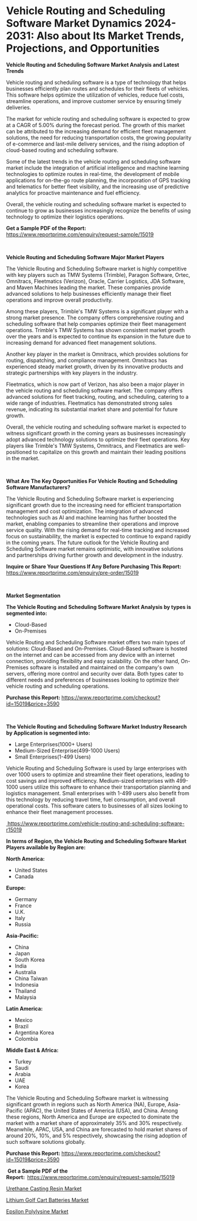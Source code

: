 <p><h1>Vehicle Routing and Scheduling Software Market Dynamics 2024-2031: Also about Its Market Trends, Projections, and Opportunities</h1></p><p><strong>Vehicle Routing and Scheduling Software Market Analysis and Latest Trends</strong></p>
<p><p>Vehicle routing and scheduling software is a type of technology that helps businesses efficiently plan routes and schedules for their fleets of vehicles. This software helps optimize the utilization of vehicles, reduce fuel costs, streamline operations, and improve customer service by ensuring timely deliveries.</p><p>The market for vehicle routing and scheduling software is expected to grow at a CAGR of 5.00% during the forecast period. The growth of this market can be attributed to the increasing demand for efficient fleet management solutions, the need for reducing transportation costs, the growing popularity of e-commerce and last-mile delivery services, and the rising adoption of cloud-based routing and scheduling software.</p><p>Some of the latest trends in the vehicle routing and scheduling software market include the integration of artificial intelligence and machine learning technologies to optimize routes in real-time, the development of mobile applications for on-the-go route planning, the incorporation of GPS tracking and telematics for better fleet visibility, and the increasing use of predictive analytics for proactive maintenance and fuel efficiency.</p><p>Overall, the vehicle routing and scheduling software market is expected to continue to grow as businesses increasingly recognize the benefits of using technology to optimize their logistics operations.</p></p>
<p><strong>Get a Sample PDF of the Report:&nbsp;</strong> <a href="https://www.reportprime.com/enquiry/request-sample/15019">https://www.reportprime.com/enquiry/request-sample/15019</a></p>
<p>&nbsp;</p>
<p><strong>Vehicle Routing and Scheduling Software Major Market Players</strong></p>
<p><p>The Vehicle Routing and Scheduling Software market is highly competitive with key players such as TMW Systems (Trimble), Paragon Software, Ortec, Omnitracs, Fleetmatics (Verizon), Oracle, Carrier Logistics, JDA Software, and Maven Machines leading the market. These companies provide advanced solutions to help businesses efficiently manage their fleet operations and improve overall productivity.</p><p>Among these players, Trimble's TMW Systems is a significant player with a strong market presence. The company offers comprehensive routing and scheduling software that help companies optimize their fleet management operations. Trimble's TMW Systems has shown consistent market growth over the years and is expected to continue its expansion in the future due to increasing demand for advanced fleet management solutions.</p><p>Another key player in the market is Omnitracs, which provides solutions for routing, dispatching, and compliance management. Omnitracs has experienced steady market growth, driven by its innovative products and strategic partnerships with key players in the industry.</p><p>Fleetmatics, which is now part of Verizon, has also been a major player in the vehicle routing and scheduling software market. The company offers advanced solutions for fleet tracking, routing, and scheduling, catering to a wide range of industries. Fleetmatics has demonstrated strong sales revenue, indicating its substantial market share and potential for future growth.</p><p>Overall, the vehicle routing and scheduling software market is expected to witness significant growth in the coming years as businesses increasingly adopt advanced technology solutions to optimize their fleet operations. Key players like Trimble's TMW Systems, Omnitracs, and Fleetmatics are well-positioned to capitalize on this growth and maintain their leading positions in the market.</p></p>
<p>&nbsp;</p>
<p><strong>What Are The Key Opportunities For Vehicle Routing and Scheduling Software Manufacturers?</strong></p>
<p><p>The Vehicle Routing and Scheduling Software market is experiencing significant growth due to the increasing need for efficient transportation management and cost optimization. The integration of advanced technologies such as AI and machine learning has further boosted the market, enabling companies to streamline their operations and improve service quality. With the rising demand for real-time tracking and increased focus on sustainability, the market is expected to continue to expand rapidly in the coming years. The future outlook for the Vehicle Routing and Scheduling Software market remains optimistic, with innovative solutions and partnerships driving further growth and development in the industry.</p></p>
<p><strong>Inquire or Share Your Questions If Any Before Purchasing This Report:</strong> <a href="https://www.reportprime.com/enquiry/pre-order/15019">https://www.reportprime.com/enquiry/pre-order/15019</a></p>
<p>&nbsp;</p>
<p><strong>Market Segmentation</strong></p>
<p><strong>The Vehicle Routing and Scheduling Software Market Analysis by types is segmented into:</strong></p>
<p><ul><li>Cloud-Based</li><li>On-Premises</li></ul></p>
<p><p>Vehicle Routing and Scheduling Software market offers two main types of solutions: Cloud-Based and On-Premises. Cloud-Based software is hosted on the internet and can be accessed from any device with an internet connection, providing flexibility and easy scalability. On the other hand, On-Premises software is installed and maintained on the company's own servers, offering more control and security over data. Both types cater to different needs and preferences of businesses looking to optimize their vehicle routing and scheduling operations.</p></p>
<p><strong>Purchase this Report:&nbsp;</strong><a href="https://www.reportprime.com/checkout?id=15019&price=3590">https://www.reportprime.com/checkout?id=15019&price=3590</a></p>
<p>&nbsp;</p>
<p><strong>The Vehicle Routing and Scheduling Software Market Industry Research by Application is segmented into:</strong></p>
<p><ul><li>Large Enterprises(1000+ Users)</li><li>Medium-Sized Enterprise(499-1000 Users)</li><li>Small Enterprises(1-499 Users)</li></ul></p>
<p><p>Vehicle Routing and Scheduling Software is used by large enterprises with over 1000 users to optimize and streamline their fleet operations, leading to cost savings and improved efficiency. Medium-sized enterprises with 499-1000 users utilize this software to enhance their transportation planning and logistics management. Small enterprises with 1-499 users also benefit from this technology by reducing travel time, fuel consumption, and overall operational costs. This software caters to businesses of all sizes looking to enhance their fleet management processes.</p></p>
<p><a href="https://www.reportprime.com/vehicle-routing-and-scheduling-software-r15019">&nbsp;https://www.reportprime.com/vehicle-routing-and-scheduling-software-r15019</a></p>
<p><strong>In terms of Region, the Vehicle Routing and Scheduling Software Market Players available by Region are:</strong></p>
<p>
    <p> <strong> North America: </strong>
        <ul>
            <li>United States</li>
            <li>Canada</li>
        </ul>
        </p> 
    <p> <strong> Europe: </strong>
        <ul>
            <li>Germany</li>
            <li>France</li>
            <li>U.K.</li>
            <li>Italy</li>
            <li>Russia</li>
        </ul>
        </p> 
    <p> <strong> Asia-Pacific: </strong>
        <ul>
            <li>China</li>
            <li>Japan</li>
            <li>South Korea</li>
            <li>India</li>
            <li>Australia</li>
            <li>China Taiwan</li>
            <li>Indonesia</li>
            <li>Thailand</li>
            <li>Malaysia</li>
        </ul>
        </p> 
    <p> <strong> Latin America: </strong>
        <ul>
            <li>Mexico</li>
            <li>Brazil</li>
            <li>Argentina Korea</li>
            <li>Colombia</li>
        </ul>
        </p> 
    <p> <strong> Middle East & Africa: </strong>
        <ul>
            <li>Turkey</li>
            <li>Saudi</li>
            <li>Arabia</li>
            <li>UAE</li>
            <li>Korea</li>
        </ul>
    </p>
    </p>
<p><p>The Vehicle Routing and Scheduling Software market is witnessing significant growth in regions such as North America (NA), Europe, Asia-Pacific (APAC), the United States of America (USA), and China. Among these regions, North America and Europe are expected to dominate the market with a market share of approximately 35% and 30% respectively. Meanwhile, APAC, USA, and China are forecasted to hold market shares of around 20%, 10%, and 5% respectively, showcasing the rising adoption of such software solutions globally.</p></p>
<p><strong>Purchase this Report: </strong><a href="https://www.reportprime.com/checkout?id=15019&price=3590">https://www.reportprime.com/checkout?id=15019&price=3590</a></p>
<p>&nbsp;<strong>Get a Sample PDF of the Report:&nbsp;&nbsp;</strong><a href="https://www.reportprime.com/enquiry/request-sample/15019">https://www.reportprime.com/enquiry/request-sample/15019</a></p>
<p><strong></strong></p>
<p><p><a href="https://www.linkedin.com/pulse/decoding-urethane-casting-resin-market-deep-dive-latest-akpre?trackingId=X1C5zb1Qmlnx%2FvdTo8x6BA%3D%3D">Urethane Casting Resin Market</a></p><p><a href="https://www.linkedin.com/pulse/lithium-golf-cart-batteries-market-research-report-key-nfsve?trackingId=31TTp7OL3VqiYTcikeVOBQ%3D%3D">Lithium Golf Cart Batteries Market</a></p><p><a href="https://www.linkedin.com/pulse/epsilon-polylysine-market-research-report-reveals-zhize?trackingId=w3MWsGssLQw9JQjxMe6miw%3D%3D">Epsilon Polylysine Market</a></p></p>